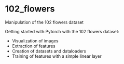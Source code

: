 # 102_flowers
 Manipulation of the 102 flowers dataset

Getting started with Pytorch with the 102 flowers dataset:
- Visualization of images
- Extraction of features
- Creation of datasets and dataloaders
- Training of features with a simple linear layer

